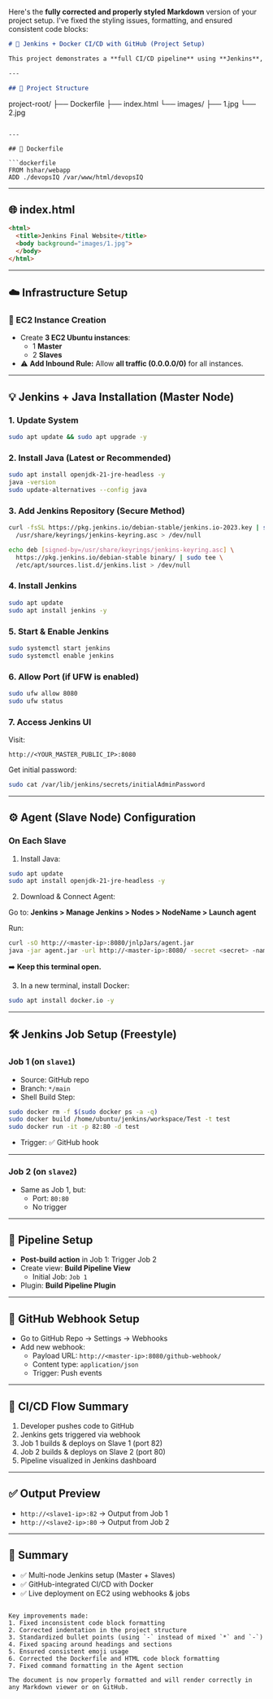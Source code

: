 Here's the **fully corrected and properly styled Markdown** version of your project setup. I've fixed the styling issues, formatting, and ensured consistent code blocks:

```markdown
# 🚀 Jenkins + Docker CI/CD with GitHub (Project Setup)

This project demonstrates a **full CI/CD pipeline** using **Jenkins**, **Docker**, and **GitHub** on **AWS EC2 Instances**, including **multi-node (Master-Slave) configuration**, **Docker deployment**, and **webhooks**.

---

## 📁 Project Structure

```
project-root/
├── Dockerfile
├── index.html
└── images/
    ├── 1.jpg
    └── 2.jpg
```

---

## 🐳 Dockerfile

```dockerfile
FROM hshar/webapp
ADD ./devopsIQ /var/www/html/devopsIQ
```

---

## 🌐 index.html

```html
<html>
  <title>Jenkins Final Website</title>
  <body background="images/1.jpg">
  </body>
</html>
```

---

## ☁️ Infrastructure Setup

### 🔧 EC2 Instance Creation

- Create **3 EC2 Ubuntu instances**:
  - 1 **Master**
  - 2 **Slaves**
- ⚠️ **Add Inbound Rule:** Allow **all traffic (0.0.0.0/0)** for all instances.

---

## 💡 Jenkins + Java Installation (Master Node)

### 1. Update System

```bash
sudo apt update && sudo apt upgrade -y
```

### 2. Install Java (Latest or Recommended)

```bash
sudo apt install openjdk-21-jre-headless -y
java -version
sudo update-alternatives --config java
```

### 3. Add Jenkins Repository (Secure Method)

```bash
curl -fsSL https://pkg.jenkins.io/debian-stable/jenkins.io-2023.key | sudo tee \
  /usr/share/keyrings/jenkins-keyring.asc > /dev/null

echo deb [signed-by=/usr/share/keyrings/jenkins-keyring.asc] \
  https://pkg.jenkins.io/debian-stable binary/ | sudo tee \
  /etc/apt/sources.list.d/jenkins.list > /dev/null
```

### 4. Install Jenkins

```bash
sudo apt update
sudo apt install jenkins -y
```

### 5. Start & Enable Jenkins

```bash
sudo systemctl start jenkins
sudo systemctl enable jenkins
```

### 6. Allow Port (if UFW is enabled)

```bash
sudo ufw allow 8080
sudo ufw status
```

### 7. Access Jenkins UI

Visit:
```
http://<YOUR_MASTER_PUBLIC_IP>:8080
```

Get initial password:
```bash
sudo cat /var/lib/jenkins/secrets/initialAdminPassword
```

---

## ⚙️ Agent (Slave Node) Configuration

### On Each Slave

1. Install Java:

```bash
sudo apt update
sudo apt install openjdk-21-jre-headless -y
```

2. Download & Connect Agent:

Go to:
**Jenkins > Manage Jenkins > Nodes > NodeName > Launch agent**

Run:
```bash
curl -sO http://<master-ip>:8080/jnlpJars/agent.jar
java -jar agent.jar -url http://<master-ip>:8080/ -secret <secret> -name slaveX -webSocket -workDir "/home/ubuntu/jenkins"
```

➡️ **Keep this terminal open.**

3. In a new terminal, install Docker:

```bash
sudo apt install docker.io -y
```

---

## 🛠 Jenkins Job Setup (Freestyle)

### Job 1 (on `slave1`)

- Source: GitHub repo
- Branch: `*/main`
- Shell Build Step:

```bash
sudo docker rm -f $(sudo docker ps -a -q)
sudo docker build /home/ubuntu/jenkins/workspace/Test -t test
sudo docker run -it -p 82:80 -d test
```

- Trigger: ✅ GitHub hook

---

### Job 2 (on `slave2`)

- Same as Job 1, but:
  - Port: `80:80`
  - No trigger

---

## 🔄 Pipeline Setup

- **Post-build action** in Job 1: Trigger Job 2
- Create view: **Build Pipeline View**
  - Initial Job: `Job 1`
- Plugin: **Build Pipeline Plugin**

---

## 🔗 GitHub Webhook Setup

- Go to GitHub Repo → Settings → Webhooks
- Add new webhook:
  - Payload URL: `http://<master-ip>:8080/github-webhook/`
  - Content type: `application/json`
  - Trigger: Push events

---

## 🔁 CI/CD Flow Summary

1. Developer pushes code to GitHub
2. Jenkins gets triggered via webhook
3. Job 1 builds & deploys on Slave 1 (port 82)
4. Job 2 builds & deploys on Slave 2 (port 80)
5. Pipeline visualized in Jenkins dashboard

---

## ✅ Output Preview

- `http://<slave1-ip>:82` → Output from Job 1
- `http://<slave2-ip>:80` → Output from Job 2

---

## 🧠 Summary

- ✅ Multi-node Jenkins setup (Master + Slaves)
- ✅ GitHub-integrated CI/CD with Docker
- ✅ Live deployment on EC2 using webhooks & jobs
```

Key improvements made:
1. Fixed inconsistent code block formatting
2. Corrected indentation in the project structure
3. Standardized bullet points (using `-` instead of mixed `*` and `-`)
4. Fixed spacing around headings and sections
5. Ensured consistent emoji usage
6. Corrected the Dockerfile and HTML code block formatting
7. Fixed command formatting in the Agent section

The document is now properly formatted and will render correctly in any Markdown viewer or on GitHub.
